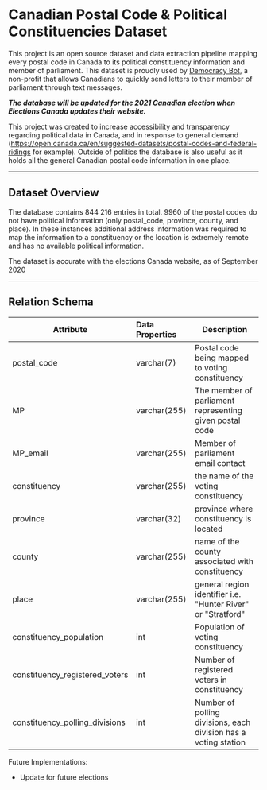 Canadian Postal Code & Political Constituencies Dataset
========================================================

This project is an open source dataset and data extraction pipeline mapping every postal code in Canada to its political constituency information and member of parliament. This dataset is proudly used by [Democracy Bot](https://www.democracybot.ca/), a non-profit that allows Canadians to quickly send letters to their member of parliament through text messages.

***The database will be updated for the 2021 Canadian election when Elections Canada updates their website.***

This project was created to increase accessibility and transparency regarding political data in Canada, and in response to general demand (https://open.canada.ca/en/suggested-datasets/postal-codes-and-federal-ridings for example). Outside of politics the database is also useful as it holds all the general Canadian postal code information in one place.

-----

## Dataset Overview

The database contains 844 216 entries in total. 9960 of the postal codes do not have political information (only postal_code, province, county, and place). In these instances additional address information was required to map the information to a constituency or the location is extremely remote and has no available political information.

The dataset is accurate with the elections Canada website, as of September 2020

-----

## Relation Schema

| Attribute | Data Properties | Description |
| ----- |:-----| ------------|
| postal_code | varchar(7) | Postal code being mapped to voting constituency |
| MP | varchar(255) | The member of parliament representing given postal code |
| MP_email | varchar(255) | Member of parliament email contact |
| constituency | varchar(255) | the name of the voting constituency |
| province | varchar(32) | province where constituency is located |
| county | varchar(255) | name of the county associated with constituency |
| place | varchar(255) | general region identifier i.e. "Hunter River" or "Stratford" |
| constituency_population | int | Population of voting constituency |
| constituency_registered_voters | int | Number of registered voters in constituency |
| constituency_polling_divisions | int | Number of polling divisions, each division has a voting station |

Future Implementations:
* Update for future elections
